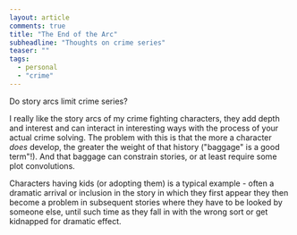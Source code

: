 ```yaml
---
layout: article
comments: true
title: "The End of the Arc"
subheadline: "Thoughts on crime series"
teaser: ""
tags:
  - personal
  - "crime"
---
```


Do story arcs limit crime series?

I really like the story arcs of my crime fighting characters, they add depth and interest
and can interact in interesting ways with the process of your actual crime solving. The 
problem with this is that the more a character *does* develop, the greater the weight
of that history ("baggage" is a good term"!). And that baggage can constrain stories, or
at least require some plot convolutions.

Characters having kids (or adopting them) is a typical example - often a dramatic arrival
or inclusion in the story in which they first appear they then become a problem in
subsequent stories where they have to be looked by someone else, until such time as
they fall in with the wrong sort or get kidnapped for dramatic effect.

